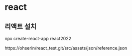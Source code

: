 # react

## 리액트 설치
npx create-react-app react2022

https://ohserin/react_test.git/src/assets/json/reference.json
